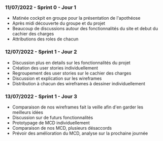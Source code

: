 ### 11/07/2022 - Sprint 0 - Jour 1

- Matinée cockpit en groupe pour la présentation de l'apothéose
- Après midi découverte du groupe et du projet
- Beaucoup de discussions autour des fonctionnalités du site et debut du cachier des charges
- Attributions des roles de chacun

### 12/07/2022 - Sprint 1 - Jour 2

- Discussion plus en details sur les fonctionnalités du projet
- Création des user stories individuellement
- Regroupement des user stories sur le cachier des charges
- Discussion et explication sur les wireframes
- Distribution à chacun des wireframes à dessiner individuellement

### 13/07/2022 - Sprint 1 - Jour 3

- Comparaison de nos wireframes fait la veille afin d'en garder les meilleurs idées
- Discussion sur de futurs fonctionnalités
- Prototypage de MCD individuellement
- Comparaison de nos MCD, plusieurs désaccords
- Prévoir des amélioration du MCD, analyse sur la prochaine journée
